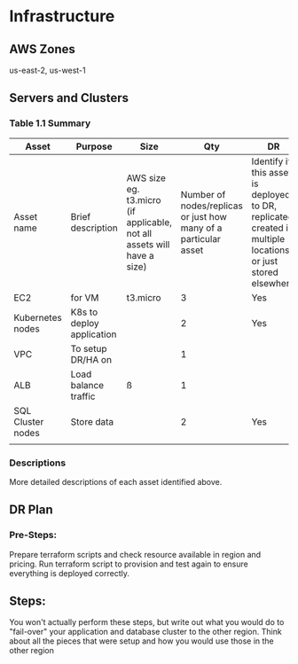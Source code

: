 # Infrastructure

## AWS Zones

us-east-2, us-west-1

## Servers and Clusters

### Table 1.1 Summary

| Asset | Purpose | Size | Qty | DR |
| ----- | ------- | ---- | --- | --- |
| Asset name | Brief description | AWS size eg. t3.micro (if applicable, not all assets will have a size) | Number of nodes/replicas or just how many of a particular asset | Identify if this asset is deployed to DR, replicated, created in multiple locations or just stored elsewhere |
| EC2 | for VM | t3.micro | 3 | Yes |
| Kubernetes nodes | K8s to deploy application |  | 2 | Yes |
| VPC | To setup DR/HA on |  | 1 |  |
| ALB | Load balance traffic | ß | 1 |  |
| SQL Cluster nodes | Store data |  | 2 | Yes |
|  |  |  |  |  |

### Descriptions

More detailed descriptions of each asset identified above.

## DR Plan

### Pre-Steps:

Prepare terraform scripts and check resource available in region and pricing. Run terraform script to provision and test again to ensure everything is deployed correctly.

## Steps:

You won't actually perform these steps, but write out what you would do to "fail-over" your application and database cluster to the other region. Think about all the pieces that were setup and how you would use those in the other region
